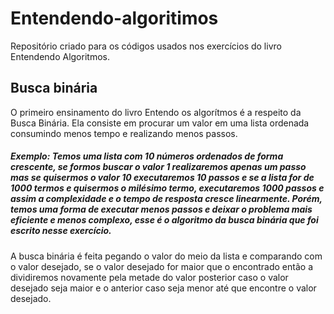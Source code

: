 # Entendendo-algoritimos
Repositório criado para os códigos usados nos exercícios do livro Entendendo Algoritmos.

## Busca binária

O primeiro ensinamento do livro Entendo os algorítmos é a respeito da Busca Binária. Ela consiste em procurar um valor em uma lista ordenada consumindo menos tempo e realizando menos passos. 

##### Exemplo: Temos uma lista com 10 números ordenados de forma crescente, se formos buscar o valor 1 realizaremos apenas um passo mas se quisermos o valor 10 executaremos 10 passos e se a lista for de 1000 termos e quisermos o milésimo termo, executaremos 1000 passos e assim a complexidade e o tempo de resposta cresce linearmente. Porém, temos uma forma de executar menos passos e deixar o problema mais eficiente e menos complexo, esse é o algoritmo da busca binária que foi escrito nesse exercício.

A busca binária é feita pegando o valor do meio da lista e comparando com o valor desejado, se o valor desejado for maior que o encontrado então a dividiremos novamente pela metade do valor posterior caso o valor desejado seja maior e o anterior caso seja menor até que encontre o valor desejado. 
